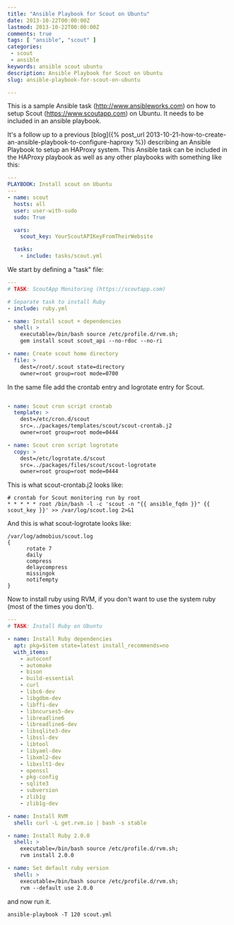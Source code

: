 ```yaml
---
title: "Ansible Playbook for Scout on Ubuntu"
date: 2013-10-22T00:00:00Z
lastmod: 2013-10-22T00:00:00Z
comments: true
tags: [ "ansible", "scout" ]
categories:
 - scout
 - ansible
keywords: ansible scout ubuntu
description: Ansible Playbook for Scout on Ubuntu
slug: ansible-playbook-for-scout-on-ubuntu

---
```


This is a sample Ansible task (http://www.ansibleworks.com)
on how to setup Scout (https://www.scoutapp.com) on Ubuntu.
It needs to be included in an ansible playbook.

It's a follow up to a previous
 [blog]({% post_url 2013-10-21-how-to-create-an-ansible-playbook-to-configure-haproxy %})
 describing an Ansible Playbook to setup an HAProxy system. This Ansible task can
 be included in the HAProxy playbook as well as any other playbooks with something
 like this:

```yaml
---
PLAYBOOK: Install scout on Ubuntu
---
- name: scout
  hosts: all
  user: user-with-sudo
  sudo: True

  vars:
    scout_key: YourScoutAPIKeyFromTheirWebsite

  tasks:
    - include: tasks/scout.yml
```

We start by defining a "task" file:

```yaml
---
# TASK: ScoutApp Monitoring (https://scoutapp.com)

# Separate task to install Ruby
- include: ruby.yml

- name: Install scout + dependencies
  shell: >
    executable=/bin/bash source /etc/profile.d/rvm.sh;
    gem install scout scout_api --no-rdoc --no-ri

- name: Create scout home directory
  file: >
    dest=/root/.scout state=directory
    owner=root group=root mode=0700

```

In the same file add the crontab entry
and logrotate entry for Scout.

```yaml

- name: Scout cron script crontab
  template: >
    dest=/etc/cron.d/scout
    src=../packages/templates/scout/scout-crontab.j2
    owner=root group=root mode=0444

- name: Scout cron script logrotate
  copy: >
    dest=/etc/logrotate.d/scout
    src=../packages/files/scout/scout-logrotate
    owner=root group=root mode=0444
```

This is what scout-crontab.j2 looks like:

```jinja
# crontab for Scout monitoring run by root
* * * * * root /bin/bash -l -c 'scout -n "{{ ansible_fqdn }}" {{ scout_key }}' >> /var/log/scout.log 2>&1
```

And this is what scout-logrotate looks like:

```plain
/var/log/admobius/scout.log
{
      rotate 7
      daily
      compress
      delaycompress
      missingok
      notifempty
}
```

Now to install ruby using RVM, if you don't want to use
the system ruby (most of the times you don't).

```yaml
---
# TASK: Install Ruby on Ubuntu

- name: Install Ruby dependencies
  apt: pkg=$item state=latest install_recommends=no
  with_items:
    - autoconf
    - automake
    - bison
    - build-essential
    - curl
    - libc6-dev
    - libgdbm-dev
    - libffi-dev
    - libncurses5-dev
    - libreadline6
    - libreadline6-dev
    - libsqlite3-dev
    - libssl-dev
    - libtool
    - libyaml-dev
    - libxml2-dev
    - libxslt1-dev
    - openssl
    - pkg-config
    - sqlite3
    - subversion
    - zlib1g
    - zlib1g-dev

- name: Install RVM
  shell: curl -L get.rvm.io | bash -s stable

- name: Install Ruby 2.0.0
  shell: >
    executable=/bin/bash source /etc/profile.d/rvm.sh;
    rvm install 2.0.0

- name: Set default ruby version
  shell: >
    executable=/bin/bash source /etc/profile.d/rvm.sh;
    rvm --default use 2.0.0
```

and now run it.

`ansible-playbook -T 120 scout.yml`
